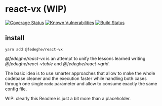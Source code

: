
# react-vx (WIP)

[![Coverage Status](https://coveralls.io/repos/github/fedeghe/react-vx/badge.svg?branch=master)](https://coveralls.io/github/fedeghe/react-vx?branch=master)
[![Known Vulnerabilities](https://snyk.io/test/github/fedeghe/react-vx/badge.svg)](https://snyk.io/test/github/fedeghe/react-vx)
[![Build Status](https://travis-ci.org/fedeghe/react-vx.svg?branch=master)](https://travis-ci.org/fedeghe/react-vx)

## install

`yarn add @fedeghe/react-vx`

_@fedeghe/react-vx_ is an attempt to unify the lessons learned writing _@fedeghe/react-vtable_ and _@fedeghe/react-vgrid_.  

The basic idea is to use smarter approaches that allow to make the whole codebase cleaner and the execution faster while handling both cases through one single `mode` parameter and allow to consume exactly the same config file.  

WIP: clearly this Readme is just a bit more than a placeholder.

